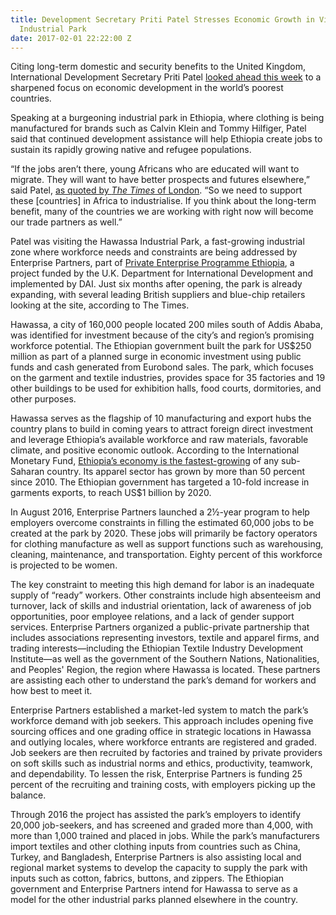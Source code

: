 ```yaml
---
title: Development Secretary Priti Patel Stresses Economic Growth in Visit to Ethiopia
  Industrial Park
date: 2017-02-01 22:22:00 Z
---
```


Citing long-term domestic and security benefits to the United Kingdom, International Development Secretary Priti Patel [looked ahead this week](https://www.gov.uk/government/news/uk-to-boost-jobs-and-trade-for-worlds-poorest-countries) to a sharpened focus on economic development in the world’s poorest countries.

Speaking at a burgeoning industrial park in Ethiopia, where clothing is being manufactured for brands such as Calvin Klein and Tommy Hilfiger, Patel said that continued development assistance will help Ethiopia create jobs to sustain its rapidly growing native and refugee populations.

“If the jobs aren’t there, young Africans who are educated will want to migrate. They will want to have better prospects and futures elsewhere,” said Patel, [as quoted by *The Times* of London](http://www.thetimes.co.uk/article/bigger-share-of-aid-budget-to-be-spent-supporting-business-p3svp8c6k). “So we need to support these [countries] in Africa to industrialise. If you think about the long-term benefit, many of the countries we are working with right now will become our trade partners as well.”

Patel was visiting the Hawassa Industrial Park, a fast-growing industrial zone where workforce needs and constraints are being addressed by Enterprise Partners, part of [Private Enterprise Programme Ethiopia](https://www.dai.com/our-work/projects/ethiopia-private-enterprise-programme-ethiopia-pepe), a project funded by the U.K. Department for International Development and implemented by DAI. Just six months after opening, the park is already expanding, with several leading British suppliers and blue-chip retailers looking at the site, according to The Times.

Hawassa, a city of 160,000 people located 200 miles south of Addis Ababa, was identified for investment because of the city’s and region’s promising workforce potential. The Ethiopian government built the park for US$250 million as part of a planned surge in economic investment using public funds and cash generated from Eurobond sales. The park, which focuses on the garment and textile industries, provides space for 35 factories and 19 other buildings to be used for exhibition halls, food courts, dormitories, and other purposes. 

Hawassa serves as the flagship of 10 manufacturing and export hubs the country plans to build in coming years to attract foreign direct investment and leverage Ethiopia’s available workforce and raw materials, favorable climate, and positive economic outlook. According to the International Monetary Fund, [Ethiopia’s economy is the fastest-growing](https://www.bloomberg.com/news/articles/2016-02-05/in-the-fastest-growing-african-economy-government-is-the-fuel) of any sub-Saharan country. Its apparel sector has grown by more than 50 percent since 2010. The Ethiopian government has targeted a 10-fold increase in garments exports, to reach US$1 billion by 2020.

In August 2016, Enterprise Partners launched a 2½-year program to help employers overcome constraints in filling the estimated 60,000 jobs to be created at the park by 2020. These jobs will primarily be factory operators for clothing manufacture as well as support functions such as warehousing, cleaning, maintenance, and transportation. Eighty percent of this workforce is projected to be women.

The key constraint to meeting this high demand for labor is an inadequate supply of “ready” workers. Other constraints include high absenteeism and turnover, lack of skills and industrial orientation, lack of awareness of job opportunities, poor employee relations, and a lack of gender support services. 
Enterprise Partners organized a public-private partnership that includes associations representing investors, textile and apparel firms, and trading interests—including the Ethiopian Textile Industry Development Institute—as well as the government of the Southern Nations, Nationalities, and Peoples' Region, the region where Hawassa is located. These partners are assisting each other to understand the park’s demand for workers and how best to meet it.

Enterprise Partners established a market-led system to match the park’s workforce demand with job seekers. This approach includes opening five sourcing offices and one grading office in strategic locations in Hawassa and outlying locales, where workforce entrants are registered and graded. Job seekers are then recruited by factories and trained by private providers on soft skills such as industrial norms and ethics, productivity, teamwork, and dependability. To lessen the risk, Enterprise Partners is funding 25 percent of the recruiting and training costs, with employers picking up the balance. 

Through 2016 the project has assisted the park’s employers to identify 20,000 job-seekers, and has screened and graded more than 4,000, with more than 1,000 trained and placed in jobs.
While the park’s manufacturers import textiles and other clothing inputs from countries such as China, Turkey, and Bangladesh, Enterprise Partners is also assisting local and regional market systems to develop the capacity to supply the park with inputs such as cotton, fabrics, buttons, and zippers. The Ethiopian government and Enterprise Partners intend for Hawassa to serve as a model for the other industrial parks planned elsewhere in the country.